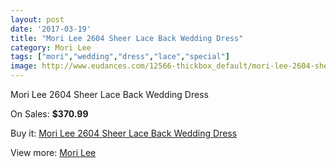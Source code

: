 ```yaml
---
layout: post
date: '2017-03-19'
title: "Mori Lee 2604 Sheer Lace Back Wedding Dress"
category: Mori Lee
tags: ["mori","wedding","dress","lace","special"]
image: http://www.eudances.com/12566-thickbox_default/mori-lee-2604-sheer-lace-back-wedding-dress.jpg
---
```

Mori Lee 2604 Sheer Lace Back Wedding Dress

On Sales: **$370.99**
<a href="https://www.eudances.com/en/mori-lee/3875-mori-lee-2604-sheer-lace-back-wedding-dress.html"><amp-img layout="responsive" width="600" height="600" src="//www.eudances.com/12566-thickbox_default/mori-lee-2604-sheer-lace-back-wedding-dress.jpg" alt="Mori Lee 2604 Sheer Lace Back Wedding Dress 0" /></a>
<a href="https://www.eudances.com/en/mori-lee/3875-mori-lee-2604-sheer-lace-back-wedding-dress.html"><amp-img layout="responsive" width="600" height="600" src="//www.eudances.com/12571-thickbox_default/mori-lee-2604-sheer-lace-back-wedding-dress.jpg" alt="Mori Lee 2604 Sheer Lace Back Wedding Dress 1" /></a>
<a href="https://www.eudances.com/en/mori-lee/3875-mori-lee-2604-sheer-lace-back-wedding-dress.html"><amp-img layout="responsive" width="600" height="600" src="//www.eudances.com/12570-thickbox_default/mori-lee-2604-sheer-lace-back-wedding-dress.jpg" alt="Mori Lee 2604 Sheer Lace Back Wedding Dress 2" /></a>
<a href="https://www.eudances.com/en/mori-lee/3875-mori-lee-2604-sheer-lace-back-wedding-dress.html"><amp-img layout="responsive" width="600" height="600" src="//www.eudances.com/12569-thickbox_default/mori-lee-2604-sheer-lace-back-wedding-dress.jpg" alt="Mori Lee 2604 Sheer Lace Back Wedding Dress 3" /></a>
<a href="https://www.eudances.com/en/mori-lee/3875-mori-lee-2604-sheer-lace-back-wedding-dress.html"><amp-img layout="responsive" width="600" height="600" src="//www.eudances.com/12568-thickbox_default/mori-lee-2604-sheer-lace-back-wedding-dress.jpg" alt="Mori Lee 2604 Sheer Lace Back Wedding Dress 4" /></a>
<a href="https://www.eudances.com/en/mori-lee/3875-mori-lee-2604-sheer-lace-back-wedding-dress.html"><amp-img layout="responsive" width="600" height="600" src="//www.eudances.com/12567-thickbox_default/mori-lee-2604-sheer-lace-back-wedding-dress.jpg" alt="Mori Lee 2604 Sheer Lace Back Wedding Dress 5" /></a>

Buy it: [Mori Lee 2604 Sheer Lace Back Wedding Dress](https://www.eudances.com/en/mori-lee/3875-mori-lee-2604-sheer-lace-back-wedding-dress.html "Mori Lee 2604 Sheer Lace Back Wedding Dress")

View more: [Mori Lee](https://www.eudances.com/en/9-mori-lee "Mori Lee")